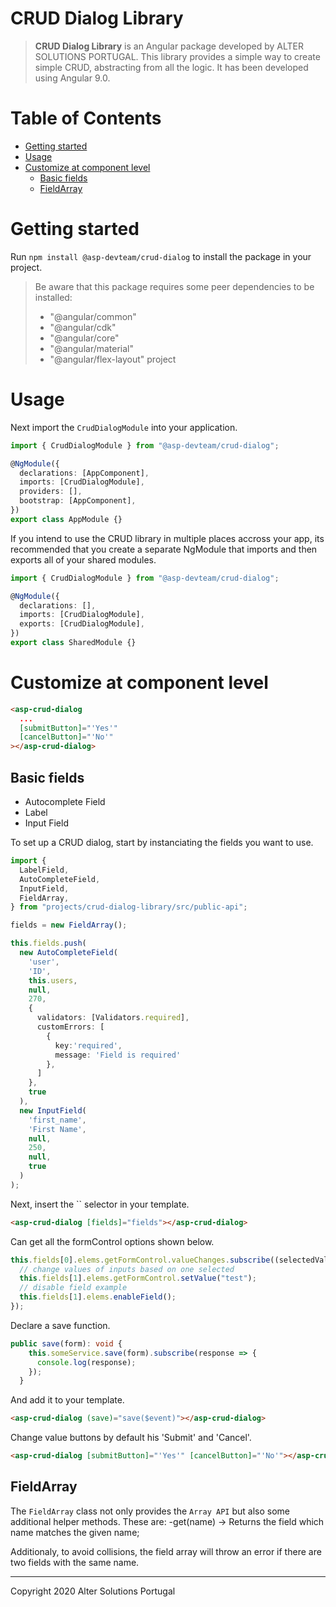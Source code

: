 # CRUD Dialog Library

> **CRUD Dialog Library** is an Angular package developed by ALTER SOLUTIONS PORTUGAL. This library provides a simple way to create simple CRUD, abstracting from all the logic. It has been developed using Angular 9.0.

# Table of Contents

- [Getting started](#getting-started)
- [Usage](#usage)
- [Customize at component level](#customize-at-component-level)
  - [Basic fields](#basic-fields)
  - [FieldArray](#fieldarray)

# Getting started

Run `npm install @asp-devteam/crud-dialog` to install the package in your project.

> Be aware that this package requires some peer dependencies to be installed:
>
> - "@angular/common"
> - "@angular/cdk"
> - "@angular/core"
> - "@angular/material"
> - "@angular/flex-layout"
>   project

# Usage

Next import the `CrudDialogModule` into your application.

```typescript
import { CrudDialogModule } from "@asp-devteam/crud-dialog";

@NgModule({
  declarations: [AppComponent],
  imports: [CrudDialogModule],
  providers: [],
  bootstrap: [AppComponent],
})
export class AppModule {}
```

If you intend to use the CRUD library in multiple places accross your app, its recommended that you create a separate NgModule that imports and then exports all of your shared modules.

```typescript
import { CrudDialogModule } from "@asp-devteam/crud-dialog";

@NgModule({
  declarations: [],
  imports: [CrudDialogModule],
  exports: [CrudDialogModule],
})
export class SharedModule {}
```

# Customize at component level

```html
<asp-crud-dialog
  ...
  [submitButton]="'Yes'"
  [cancelButton]="'No'"
></asp-crud-dialog>
```

## Basic fields

<ul>
    <li>Autocomplete Field</li>
    <li>Label</li>
    <li>Input Field</li>
</ul>
To set up a CRUD dialog, start by instanciating the fields you want to use.

```typescript
import {
  LabelField,
  AutoCompleteField,
  InputField,
  FieldArray,
} from "projects/crud-dialog-library/src/public-api";

fields = new FieldArray();

this.fields.push(
  new AutoCompleteField(
    'user',
    'ID',
    this.users,
    null,
    270,
    {
      validators: [Validators.required],
      customErrors: [
        {
          key:'required',
          message: 'Field is required'
        },
      ]
    },
    true
  ),
  new InputField(
    'first_name',
    'First Name',
    null,
    250,
    null,
    true
  )
);
```

Next, insert the `` selector in your template.

```html
<asp-crud-dialog [fields]="fields"></asp-crud-dialog>
```

Can get all the formControl options shown below.

```typescript
this.fields[0].elems.getFormControl.valueChanges.subscribe((selectedValue) => {
  // change values of inputs based on one selected
  this.fields[1].elems.getFormControl.setValue("test");
  // disable field example
  this.fields[1].elems.enableField();
});
```

Declare a save function.

```typescript
public save(form): void {
    this.someService.save(form).subscribe(response => {
      console.log(response);
    });
  }
```

And add it to your template.

```html
<asp-crud-dialog (save)="save($event)"></asp-crud-dialog>
```

Change value buttons by default his 'Submit' and 'Cancel'.

```html
<asp-crud-dialog [submitButton]="'Yes'" [cancelButton]="'No'"></asp-crud-dialog>
```

## FieldArray

The `FieldArray` class not only provides the `Array API` but also some additional helper methods. These are:
-get(name) -> Returns the field which name matches the given name;

Additionaly, to avoid collisions, the field array will throw an error if there are two fields with the same name.

---

Copyright 2020 Alter Solutions Portugal
